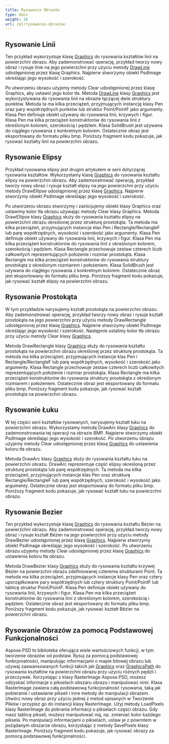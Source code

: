 ```yaml
---
title: Rysowanie Obrazów
type: docs
weight: 10
url: /pl/rysowanie-obrazow/
---
```


## **Rysowanie Linii**
Ten przykład wykorzystuje klasę [Graphics](https://reference.aspose.com/psd/net/aspose.psd/graphics) do rysowania kształtów linii na powierzchni obrazu. Aby zademonstrować operację, przykład tworzy nowy obraz i rysuje linie na jego powierzchni przy użyciu metody [DrawLine](https://reference.aspose.com/psd/net/aspose.psd/graphics/methods/drawline/index) udostępnionej przez klasę Graphics. Najpierw stworzymy obiekt PsdImage określając jego wysokość i szerokość.

Po utworzeniu obrazu użyjemy metody Clear udostępnionej przez klasę Graphics, aby ustawić jego kolor tła. Metoda [DrawLine](https://reference.aspose.com/psd/net/aspose.psd/graphics/methods/drawline/index) klasy [Graphics](https://reference.aspose.com/psd/net/aspose.psd/graphics) jest wykorzystywana do rysowania linii na obrazie łączącej dwie struktury punktów. Metoda ta ma kilka przeciążeń, przyjmujących instancję klasy Pen oraz pary współrzędnych punktów lub struktur Point/PointF jako argumenty. Klasa Pen definiuje obiekt używany do rysowania linii, krzywych i figur. Klasa Pen ma kilka przeciążeń konstruktorów do rysowania linii z określonym kolorem, szerokością i pędzlem. Klasa SolidBrush jest używana do ciągłego rysowania z konkretnym kolorem. Ostatecznie obraz jest eksportowany do formatu pliku bmp. Poniższy fragment kodu pokazuje, jak rysować kształty linii na powierzchni obrazu.

## **Rysowanie Elipsy**
Przykład rysowania elipsy jest drugim artykułem w serii dotyczącej rysowania kształtów. Wykorzystamy klasę [Graphics](https://reference.aspose.com/psd/net/aspose.psd/graphics) do rysowania kształtu elipsy na powierzchni obrazu. Aby zademonstrować operację, przykład tworzy nowy obraz i rysuje kształt elipsy na jego powierzchni przy użyciu metody DrawEllipse udostępnionej przez klasę [Graphics](https://reference.aspose.com/psd/net/aspose.psd/graphics). Najpierw stworzymy obiekt PsdImage określając jego wysokość i szerokość.

Po utworzeniu obrazu stworzymy i zainicjujemy obiekt klasy Graphics oraz ustawimy kolor tła obrazu używając metody Clear klasy Graphics. Metoda DrawEllipse klasy [Graphics](https://reference.aspose.com/psd/net/aspose.psd/graphics) służy do rysowania kształtu elipsy na powierzchni obrazu określonej przez strukturę prostokąta. Ta metoda ma kilka przeciążeń, przyjmujących instancje klas Pen i Rectangle/RectangleF lub parę współrzędnych, wysokość i szerokość jako argumenty. Klasa Pen definiuje obiekt używany do rysowania linii, krzywych i figur. Klasa Pen ma kilka przeciążeń konstruktorów do rysowania linii z określonym kolorem, szerokością i pędzlem. Klasa Rectangle przechowuje zestaw czterech liczb całkowitych reprezentujących położenie i rozmiar prostokąta. Klasa Rectangle ma kilka przeciążeń konstruktorów do rysowania struktury prostokąta z określonym rozmiarem i położeniem. Klasa SolidBrush jest używana do ciągłego rysowania z konkretnym kolorem. Ostatecznie obraz jest eksportowany do formatu pliku bmp. Poniższy fragment kodu pokazuje, jak rysować kształt elipsy na powierzchni obrazu.

## **Rysowanie Prostokąta**
W tym przykładzie narysujemy kształt prostokąta na powierzchni obrazu. Aby zademonstrować operację, przykład tworzy nowy obraz i rysuje kształt prostokąta na jego powierzchni przy użyciu metody DrawRectangle udostępnionej przez klasę [Graphics](https://reference.aspose.com/psd/net/aspose.psd/graphics). Najpierw stworzymy obiekt PsdImage określając jego wysokość i szerokość. Następnie ustalimy kolor tła obrazu przy użyciu metody Clear klasy [Graphics](https://reference.aspose.com/psd/net/aspose.psd/graphics).

Metoda DrawRectangle klasy [Graphics](https://reference.aspose.com/psd/net/aspose.psd/graphics) służy do rysowania kształtu prostokąta na powierzchni obrazu określonej przez strukturę prostokąta. Ta metoda ma kilka przeciążeń, przyjmujących instancje klas Pen i Rectangle/RectangleF lub parę współrzędnych, wysokość i szerokość jako argumenty. Klasa Rectangle przechowuje zestaw czterech liczb całkowitych reprezentujących położenie i rozmiar prostokąta. Klasa Rectangle ma kilka przeciążeń konstruktorów do rysowania struktury prostokąta z określonym rozmiarem i położeniem. Ostatecznie obraz jest eksportowany do formatu pliku bmp. Poniższy fragment kodu pokazuje, jak rysować kształt prostokąta na powierzchni obrazu.

## **Rysowanie Łuku**
W tej części serii kształtów rysowanych, narysujemy kształt łuku na powierzchni obrazu. Wykorzystamy metodę DrawArc klasy [Graphics](https://reference.aspose.com/psd/net/aspose.psd/graphics) do zademonstrowania tej operacji na obrazie BMP. Najpierw stworzymy obiekt PsdImage określając jego wysokość i szerokość. Po utworzeniu obrazu użyjemy metody Clear udostępnionej przez klasę [Graphics](https://reference.aspose.com/psd/net/aspose.psd/graphics) do ustawienia koloru tła obrazu.

Metoda DrawArc klasy [Graphics](https://reference.aspose.com/psd/net/aspose.psd/graphics) służy do rysowania kształtu łuku na powierzchni obrazu. DrawArc reprezentuje część elipsy określoną przez strukturę prostokąta lub parę współrzędnych. Ta metoda ma kilka przeciążeń, przyjmujących instancje klas Pen oraz strukturę Rectangle/RectangleF lub parę współrzędnych, szerokość i wysokość jako argumenty. Ostatecznie obraz jest eksportowany do formatu pliku bmp. Poniższy fragment kodu pokazuje, jak rysować kształt łuku na powierzchni obrazu.

## **Rysowanie Bezier**
Ten przykład wykorzystuje klasę [Graphics](https://reference.aspose.com/psd/net/aspose.psd/graphics) do rysowania kształtu Bézier na powierzchni obrazu. Aby zademonstrować operację, przykład tworzy nowy obraz i rysuje kształt Bézier na jego powierzchni przy użyciu metody DrawBezier udostępnionej przez klasę [Graphics](https://reference.aspose.com/psd/net/aspose.psd/graphics). Najpierw stworzymy obiekt PsdImage określając jego wysokość i szerokość. Po utworzeniu obrazu użyjemy metody Clear udostępnionej przez klasę [Graphics](https://reference.aspose.com/psd/net/aspose.psd/graphics) do ustawienia koloru tła obrazu.

Metoda DrawBezier klasy [Graphics](https://reference.aspose.com/psd/net/aspose.psd/graphics) służy do rysowania kształtu krzywej Bézier na powierzchni obrazu zdefiniowanej czterema strukturami Point. Ta metoda ma kilka przeciążeń, przyjmujących instancje klasy Pen oraz cztery uporządkowane pary współrzędnych lub cztery struktury Point/PointF lub tablicę struktur Point/PointF. Klasa Pen definiuje obiekt używany do rysowania linii, krzywych i figur. Klasa Pen ma kilka przeciążeń konstruktorów do rysowania linii z określonym kolorem, szerokością i pędzlem. Ostatecznie obraz jest eksportowany do formatu pliku bmp. Poniższy fragment kodu pokazuje, jak rysować kształt Bézier na powierzchni obrazu.

## **Rysowanie Obrazów za pomocą Podstawowej Funkcjonalności**
Aspose.PSD to biblioteka oferująca wiele wartościowych funkcji, w tym tworzenie obrazów od podstaw. Rysuj za pomocą podstawowej funkcjonalności, manipulując informacjami o mapie bitowej obrazu lub używaj zaawansowanych funkcji takich jak [Graphics](https://reference.aspose.com/psd/net/aspose.psd/graphics) oraz [GraphicsPath](https://reference.aspose.com/psd/net/aspose.psd/graphicspath) do rysowania kształtów na powierzchni obrazu przy użyciu różnych pędzli i przeczywek. Korzystając z klasy RasterImage Aspose.PSD, możesz odzyskać informacje o pikselach obszaru obrazu i manipulować nimi. Klasa RasterImage zawiera całą podstawową funkcjonalność rysowania, taką jak pobieranie i ustawianie pikseli i inne metody do manipulacji obrazem. Utwórz nowy obraz przy użyciu jednej z metod opisanych w Tworzenie Plików i przypisz go do instancji klasy RasterImage. Użyj metody LoadPixels klasy RasterImage do pobrania informacji o pikselach części obrazu. Gdy masz tablicę pikseli, możesz manipulować nią, np. zmieniać kolor każdego piksela. Po manipulacji informacjami o pikselach, ustaw je z powrotem w pożądanym obszarze obrazu, korzystając z metody SavePixels klasy RasterImage. Poniższy fragment kodu pokazuje, jak rysować obrazy za pomocą podstawowej funkcjonalności.


